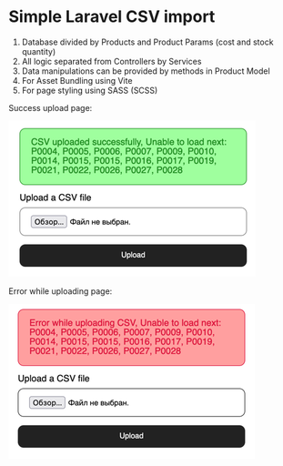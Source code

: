 # Simple Laravel CSV import

1. Database divided by Products and Product Params (cost and stock quantity)
2. All logic separated from Controllers by Services
3. Data manipulations can be provided by methods in Product Model
4. For Asset Bundling using Vite
5. For page styling using SASS (SCSS)


Success upload page:

![img.png](img.png)

Error while uploading page:

![img_1.png](img_1.png)
